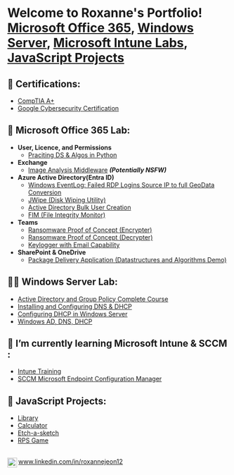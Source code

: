 <h1>Welcome to Roxanne's Portfolio! <br/><a href="https://github.com/joshmadakor1">Microsoft Office 365</a>, <a href="https://www.linkedin.com/in/joshmadakor/">Windows Server</a>, <a href="https://www.linkedin.com/in/joshmadakor/">Microsoft Intune Labs</a>, <a href="https://www.youtube.com/c/joshmadakor">JavaScript Projects</a></h1>

<h2>📄 Certifications:</h2>

- [CompTIA A+](https://drive.google.com/file/d/1hkMjppI2zEhn9KIWa5w414mk74utirlf/view?usp=sharing)
- [Google Cybersecurity Certification](https://drive.google.com/file/d/1DBVCvdX_165dDxHl4HTOdMPnH44duMxl/view?usp=sharing)

<h2>🥗 Microsoft Office 365 Lab:</h2>

- <b>User, Licence, and Permissions</b>
  - [Praciting DS & Algos in Python](https://github.com/joshmadakor1/Algorithms-Practice)
- <b>Exchange</b>
  - [Image Analysis Middleware](https://github.com/joshmadakor1/4chan-Image-Analysis-Middleware-C964) <b><i>(Potentially NSFW)</b></i>
- <b>Azure Active Directory(Entra ID)</b>
  - [Windows EventLog: Failed RDP Logins Source IP to full GeoData Conversion](https://github.com/joshmadakor1/Sentinel-Lab)
  - [JWipe (Disk Wiping Utility)](https://github.com/joshmadakor1/Jwipe.PowerShell)
  - [Active Directory Bulk User Creation](https://github.com/joshmadakor1/AD_PS)
  - [FIM (File Integrity Monitor)](https://github.com/joshmadakor1/PowerShell-Integrity-FIM)
- <b>Teams</b>
  - [Ransomware Proof of Concept (Encrypter)](https://github.com/joshmadakor1/EncrypterPOC)
  - [Ransomware Proof of Concept (Decrypter)](https://github.com/joshmadakor1/DecrypterPOC)
  - [Keylogger with Email Capability](https://github.com/joshmadakor1/Key-Logger-With-Email)
- <b>SharePoint & OneDrive</b>
  - [Package Delivery Application (Datastructures and Algorithms Demo)](https://github.com/joshmadakor1/Package-Delivery-Pathfinding-Algorithm)

<h2>👨‍💻 Windows Server Lab:</h2>

- [Active Directory and Group Policy Complete Course](https://www.youtube.com/watch?v=a83ASGn_V_s)
- [Installing and Configuring DNS & DHCP](https://www.youtube.com/watch?v=uHy3oM7NnoU)
- [Configuring DHCP in Windows Server](https://www.youtube.com/watch?v=N-L9hklSlNk)
- [Windows AD, DNS, DHCP](https://www.youtube.com/watch?v=OfvdQeh79s0)

<h2>🌱 I’m currently learning Microsoft Intune & SCCM :</h2>

- [Intune Training](https://www.youtube.com/watch?v=a83ASGn_V_s)
- [SCCM Microsoft Endpoint Configuration Manager]()

<h2>🔭 JavaScript Projects:</h2>

- [Library](https://github.com/Monzi-2020/library)
- [Calculator](https://github.com/Monzi-2020/calculator)
- [Etch-a-sketch](https://github.com/Monzi-2020/etch_a_sketch)
- [RPS Game](https://github.com/Monzi-2020/rpsGame)


<br><img align="left" alt="JoshMadakor | LinkedIn" width="22px" src="https://cdn.jsdelivr.net/npm/simple-icons@v3/icons/linkedin.svg" />www.linkedin.com/in/roxannejeon12</br>

<!--
**joshmadakor1/joshmadakor1** is a ✨ _special_ ✨ repository because its `README.md` (this file) appears on your GitHub profile.

Here are some ideas to get you started:

- 🔭 I’m currently working on ...
- 🌱 I’m currently learning ...
- 👯 I’m looking to collaborate on ...
- 🤔 I’m looking for help with ...
- 💬 Ask me about ...
- 📫 How to reach me: ...
- 😄 Pronouns: ...
- ⚡ Fun fact: ...
-->

